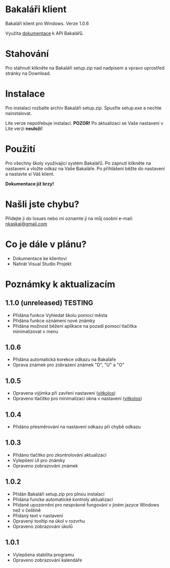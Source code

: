 # Bakaláři klient
Bakaláři klient pro Windows. Verze 1.0.6

Využita [dokumentace](https://github.com/bakalari-api/bakalari-api) k API Bakalářů.
# Stahování
Pro stáhnutí klikněte na Bakaláři setup.zip nad nadpisem a vpravo uprostřed stránky na Download.
# Instalace
Pro instalaci rozbalte archiv Bakaláři setup.zip. Spusťte setup.exe a nechte nainstalovat.

Lite verze nepotřebuje instalaci. **POZOR!** Po aktualizaci se Vaše nastavení v Lite verzi **neuloží**!
# Použití
Pro všechny školy využívající systém Bakalářů. Po zapnutí klikněte na nastavení a vložte odkaz na Vaše Bakaláře. Po přihlášení
běžte do nastavení a nastavte si Váš klient.

**Dokumentace již brzy!**
# Našli jste chybu?
Přidejte ji do Issues nebo mi oznamte ji na můj osobní e-mail: nkaskaj@gmail.com
# Co je dále v plánu?
* Dokumentace ke klientovi
* Nahrát Visual Studio Projekt
# Poznámky k aktualizacím
## 1.1.0 (unreleased) TESTING
* Přidána funkce Vyhledat školu pomocí města
* Přidána funkce oznámení nové známky
* Přidána možnost běžení aplikace na pozadí pomocí tlačítka minimalizovat v menu
## 1.0.6
* Přidána automatická korekce odkazu na Bakaláře
* Oprava známek pro zobrazení známek "D", "U" a "O"
## 1.0.5
* Opravena výjimka při zavření nastavení ([vitkolos](https://github.com/vitkolos))
* Opraveno tlačítko pro minimalizaci okna v nastavení ([vitkolos](https://github.com/vitkolos))
## 1.0.4
* Přidáno přesměrování na nastavení odkazu při chybě odkazu
## 1.0.3
* Přidáno tlačítko pro zkontrolování aktualizací
* Vylepšení UI pro známky
* Opraveno zobrazování známek
## 1.0.2
* Přídán Bakaláři setup.zip pro plnou instalaci
* Přidána funcke automatické kontroly aktualizací
* Přidané upozornění pro nesprávné fungování v jiném jazyce Windows než v češtině
* Přidaný text v nastavení
* Opravený tooltip na úkol v rozvrhu
* Opraveno zobrazování úkolů
## 1.0.1
* Vylepšena stabilita programu
* Opraveno zobrazování kalendáře

